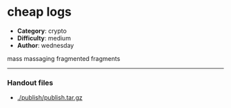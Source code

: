 cheap logs
======================

- **Category**: crypto
- **Difficulty**: medium
- **Author**: wednesday

mass massaging fragmented fragments

---

### Handout files

- [./publish/publish.tar.gz](./publish/publish.tar.gz)

